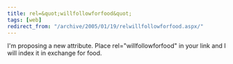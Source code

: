 ```yaml
---
title: rel=&quot;willfollowforfood&quot;
tags: [web]
redirect_from: "/archive/2005/01/19/relwillfollowforfood.aspx/"
---
```


I'm proposing a new attribute. Place rel="willfollowforfood" in your
link and I will index it in exchange for food.

